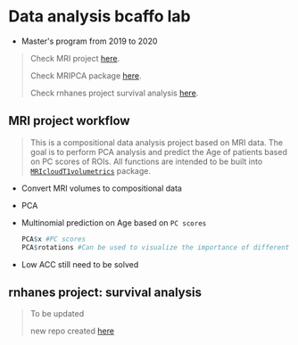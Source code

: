 # Data analysis bcaffo lab

- Master's program from 2019 to 2020

> Check MRI project [here](<https://github.com/LuchaoQi/data_analysis_bcaffo_lab/tree/master/MRI%20data%20analysis>).
>
> Check MRIPCA package [here](https://github.com/LuchaoQi/MRIPCA).
>
> Check rnhanes project survival analysis [here](https://github.com/LuchaoQi/rnhanesdata).

## MRI project workflow

> This is a compositional data analysis project based on MRI data. The goal is to perform PCA analysis and predict the Age of patients based on PC scores of ROIs. All functions are intended to be built into [`MRIcloudT1volumetrics`](https://github.com/bcaffo/MRIcloudT1volumetrics) package.
* Convert MRI volumes to compositional data

* PCA

* Multinomial prediction on Age based on `PC scores`

  ```R
  PCA$x #PC scores
  PCA$rotations #Can be used to visualize the importance of different features i.e. ROIs
  ```

* Low ACC still need to be solved

## rnhanes project: survival analysis

> To be updated
>
> new repo created [here](https://github.com/LuchaoQi/rnhanesdata)
